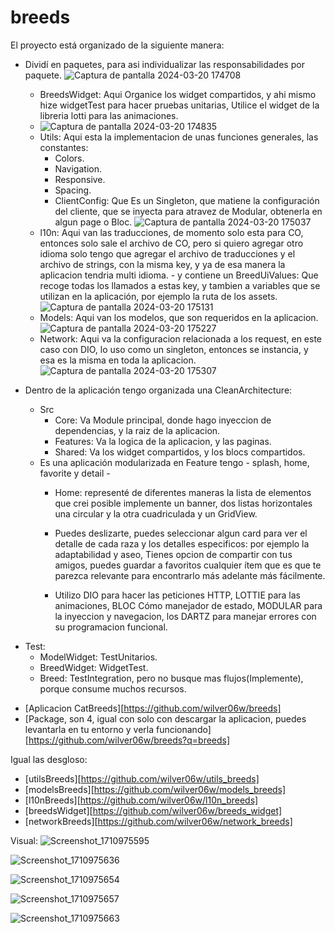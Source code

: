 # breeds

El proyecto está organizado de la siguiente manera:

 - Dividí en paquetes, para asi individualizar las responsabilidades por paquete.
   ![Captura de pantalla 2024-03-20 174708](https://github.com/wilver06w/breeds/assets/39421707/966e982e-133e-4544-9c65-468d7b059f25)
      * BreedsWidget: Aqui Organice los widget compartidos, y ahi mismo hize widgetTest para hacer pruebas unitarias, Utilice el widget de la libreria lotti para las animaciones.
      * ![Captura de pantalla 2024-03-20 174835](https://github.com/wilver06w/breeds/assets/39421707/9521a543-82eb-444b-9efb-71dc4ef0a046)
      * Utils: Aqui esta la implementacion de unas funciones generales, las constantes:
          - Colors.
          - Navigation.
          - Responsive.
          - Spacing.
          - ClientConfig: Que Es un Singleton, que matiene la configuración del cliente, que se inyecta para atravez de Modular, obtenerla en algun page o Bloc.
          ![Captura de pantalla 2024-03-20 175037](https://github.com/wilver06w/breeds/assets/39421707/533008d1-eb8c-4684-9f20-1e8fc75f0173)
      * l10n: Aqui van las traducciones, de momento solo esta para CO, entonces solo sale el archivo de CO, pero si quiero agregar otro idioma solo tengo que agregar el archivo de traducciones y el archivo de strings, con la misma key, y ya de esa manera la aplicacion tendria multi idioma.
            - y contiene un BreedUiValues:
                Que recoge todas los llamados a estas key, y tambien a variables que se utilizan en la aplicación, por ejemplo la ruta de los assets.
            ![Captura de pantalla 2024-03-20 175131](https://github.com/wilver06w/breeds/assets/39421707/b6b86a07-34c0-4201-8ac6-6dbe85b2774e)
      * Models: Aqui van los modelos, que son requeridos en la aplicacion.
            ![Captura de pantalla 2024-03-20 175227](https://github.com/wilver06w/breeds/assets/39421707/67f2b032-22e7-4558-826d-02451fbaf9ac)
      * Network: Aqui va la configuracion relacionada a los request, en este caso con DIO, lo uso como un singleton, entonces se instancia, y esa es la misma en toda la aplicacion.
            ![Captura de pantalla 2024-03-20 175307](https://github.com/wilver06w/breeds/assets/39421707/972ff1f8-b653-4f22-9789-87f361f25b93)

- Dentro de la aplicación tengo organizada una CleanArchitecture:
    - Src
        * Core: Va Module principal, donde hago inyeccion de dependencias, y la raiz de la aplicacion.
        * Features: Va la logica de la aplicacion, y las paginas.
        * Shared: Va los widget compartidos, y los blocs compartidos.

    * Es una aplicación modularizada en Feature tengo - splash, home, favorite y detail -
        * Home: representé de diferentes maneras la lista de elementos que crei posible implemente un banner, dos listas horizontales una circular y la otra cuadriculada y un GridView.

        * Puedes deslizarte, puedes seleccionar algun card para ver el detalle de cada raza y los detalles especificos: por ejemplo la adaptabilidad y aseo, Tienes opcion de compartir con tus amigos, puedes guardar a favoritos cualquier ítem que es que te parezca relevante para encontrarlo más adelante más fácilmente.

        * Utilizo DIO para hacer las peticiones HTTP, LOTTIE para las animaciones, BLOC Cómo manejador de estado, MODULAR para la inyeccion y navegacion, los DARTZ para manejar errores con su programacion funcional.
* Test:
    - ModelWidget: TestUnitarios.
    - BreedWidget: WidgetTest.
    - Breed: TestIntegration, pero no busque mas flujos(Implemente), porque consume muchos recursos.


- [Aplicacion CatBreeds][https://github.com/wilver06w/breeds]
- [Package, son 4, igual con solo con descargar la aplicacion, puedes levantarla en tu entorno y verla funcionando][https://github.com/wilver06w/breeds?q=breeds]


Igual las desgloso:

- [utilsBreeds][https://github.com/wilver06w/utils_breeds]
- [modelsBreeds][https://github.com/wilver06w/models_breeds]
- [l10nBreeds][https://github.com/wilver06w/l10n_breeds]
- [breedsWidget][https://github.com/wilver06w/breeds_widget]
- [networkBreeds][https://github.com/wilver06w/network_breeds]

Visual:
![Screenshot_1710975595](https://github.com/wilver06w/breeds/assets/39421707/ad3ceadb-280a-4752-bbc3-645e472b60e8)

![Screenshot_1710975636](https://github.com/wilver06w/breeds/assets/39421707/965a8430-c6fe-4001-a07a-b2b13b49965d)

![Screenshot_1710975654](https://github.com/wilver06w/breeds/assets/39421707/09d8917f-4fd4-46b9-b8df-adfaf3b51cda)

![Screenshot_1710975657](https://github.com/wilver06w/breeds/assets/39421707/a83dc482-5f54-4203-8ef7-cc38e894115b)

![Screenshot_1710975663](https://github.com/wilver06w/breeds/assets/39421707/4eab27af-b5ec-4ba6-80cc-b07504b3b3ee)
